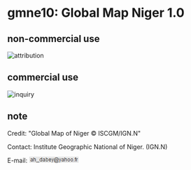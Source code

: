 # gmne10: Global Map Niger 1.0
## non-commercial use
![attribution](https://globalmaps.github.io/globalmaps/attribution.png)
## commercial use
![inquiry](https://globalmaps.github.io/globalmaps/inquiry.png)

## note
Credit: "Global Map of Niger © ISCGM/IGN.N"

Contact: Institute Geographic National of Niger. (IGN.N)

E-mail: ![email](email.png)
